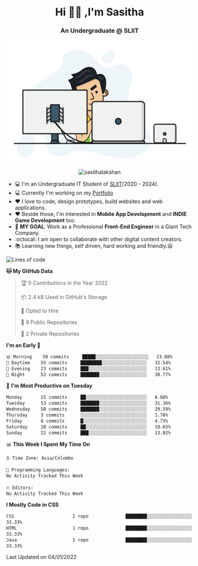 <h1 align="center">Hi 🙋‍♂️ ,I'm Sasitha</h1>
<!--<h3 align="center">💻An Passionate Junior Trainee Software Developer based on Sri Lanka</h3>-->

<h3 align="center">An Undergraduate @ SLIIT</h3>

<p align="center">
  <img width="540" height="330" src="https://github.com/SasithaLakshan/SasithaLakshan/blob/main/dev.gif">
</p>
<p align="center"> <img src="https://komarev.com/ghpvc/?username=sasithalakshan&label=Profile%20views&color=0e75b6&style=flat" alt="sasithalakshan" /> </p>

- :computer: I'm an Undergraduate IT Student of [SLIIT](https://www.sliit.lk)(2020 - 2024).
- :computer: Currently I'm working on my <a href="https://SasithaLakshan.github.io" target="_blank">Portfolio</a>
- :heart: I love to code, design prototypes, build websites and web applications.
- :heart: Beside those, I'm interested in **Mobile App Development** and **INDIE Game Development** too.
- :electric_plug: **MY GOAL**: Work as a Professional **Front-End Engineer** in a Giant Tech Company.
- :octocat: I am open to collaborate with other digital content creators.
- :books: Learning new things, self driven, hard working and friendly.:smiley:

<!-- <h3 align="left">Tech Stack I'm Using</h3> -->
<!--START_SECTION:waka-->
![Lines of code](https://img.shields.io/badge/From%20Hello%20World%20I%27ve%20Written-585%20lines%20of%20code-blue)

**🐱 My GitHub Data** 

> 🏆 0 Contributions in the Year 2022
 > 
> 📦 2.4 kB Used in GitHub's Storage 
 > 
> 💼 Opted to Hire
 > 
> 📜 9 Public Repositories 
 > 
> 🔑 2 Private Repositories  
 > 
**I'm an Early 🐤** 

```text
🌞 Morning    39 commits     █████░░░░░░░░░░░░░░░░░░░░   23.08% 
🌆 Daytime    55 commits     ████████░░░░░░░░░░░░░░░░░   32.54% 
🌃 Evening    23 commits     ███░░░░░░░░░░░░░░░░░░░░░░   13.61% 
🌙 Night      52 commits     ███████░░░░░░░░░░░░░░░░░░   30.77%

```
📅 **I'm Most Productive on Tuesday** 

```text
Monday       15 commits     ██░░░░░░░░░░░░░░░░░░░░░░░   8.88% 
Tuesday      53 commits     ███████░░░░░░░░░░░░░░░░░░   31.36% 
Wednesday    50 commits     ███████░░░░░░░░░░░░░░░░░░   29.59% 
Thursday     3 commits      ░░░░░░░░░░░░░░░░░░░░░░░░░   1.78% 
Friday       8 commits      █░░░░░░░░░░░░░░░░░░░░░░░░   4.73% 
Saturday     18 commits     ██░░░░░░░░░░░░░░░░░░░░░░░   10.65% 
Sunday       22 commits     ███░░░░░░░░░░░░░░░░░░░░░░   13.02%

```


📊 **This Week I Spent My Time On** 

```text
⌚︎ Time Zone: Asia/Colombo

💬 Programming Languages: 
No Activity Tracked This Week

🔥 Editors: 
No Activity Tracked This Week

```

**I Mostly Code in CSS** 

```text
CSS                      1 repo              ████████░░░░░░░░░░░░░░░░░   33.33% 
HTML                     1 repo              ████████░░░░░░░░░░░░░░░░░   33.33% 
Java                     1 repo              ████████░░░░░░░░░░░░░░░░░   33.33%

```



 Last Updated on 04/01/2022
<!--END_SECTION:waka-->
